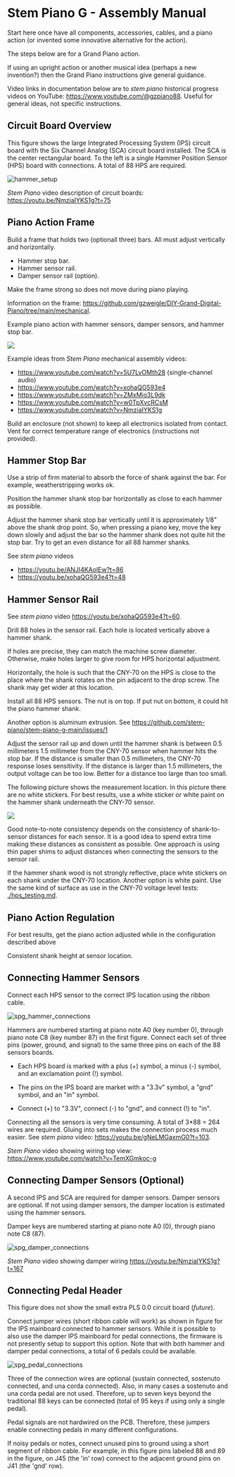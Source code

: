 # Stem Piano G - Assembly Manual

Start here once have all components, accessories, cables, and a piano action (or invented some innovative alternative for the action).

The steps below are for a Grand Piano action.

If using an upright action or another musical idea (perhaps a new invention?) then the Grand Piano instructions give general guidance.

Video links in documentation below are to *stem piano* historical progress videos on YouTube: https://www.youtube.com/@gzpiano88. Useful for general ideas, not specific instructions.

## Circuit Board Overview

This figure shows the large Integrated Processing System (IPS) circuit board with the Six Channel Analog (SCA) circuit board installed. The SCA is the center rectangular board. To the left is a single Hammer Position Sensor (HPS) board with connections. A total of 88 HPS are required.

![hammer_setup](diagrams/stem_piano_hammer_setup.png)

*Stem Piano* video description of circuit boards: https://youtu.be/NmziaIYKS1g?t=75

## Piano Action Frame

Build a frame that holds two (optionall three) bars. All must adjust vertically and horizontally.
* Hammer stop bar.
* Hammer sensor rail.
* Damper sensor rail (option).

Make the frame strong so does not move during piano playing.

Information on the frame: https://github.com/gzweigle/DIY-Grand-Digital-Piano/tree/main/mechanical.

Example piano action with hammer sensors, damper sensors, and hammer stop bar.

![](pictures/mechanical_assembly.jpg)

Example ideas from *Stem Piano* mechanical assembly videos:
* https://www.youtube.com/watch?v=5U7LvOMth28 (single-channel audio)
* https://www.youtube.com/watch?v=xohaQG593e4
* https://www.youtube.com/watch?v=ZMxMio3L9dk
* https://www.youtube.com/watch?v=w0TpXvcRCsM
* https://www.youtube.com/watch?v=NmziaIYKS1g

Build an enclosure (not shown) to keep all electronics isolated from contact. Vent for correct temperature range of electronics (instructions not provided).

## Hammer Stop Bar

Use a strip of firm material to absorb the force of shank against the bar. For example, weatherstripping works ok.

Position the hammer shank stop bar horizontally as close to each hammer as possible.

Adjust the hammer shank stop bar vertically until it is approximately 1/8" above the shank drop point. So, when pressing a piano key, move the key down slowly and adjust the bar so the hammer shank does not quite hit the stop bar. Try to get an even distance for all 88 hammer shanks.

See *stem piano* videos
* https://youtu.be/ANJI4KAolEw?t=86
* https://youtu.be/xohaQG593e4?t=48

## Hammer Sensor Rail

See *stem piano* video https://youtu.be/xohaQG593e4?t=60.

Drill 88 holes in the sensor rail. Each hole is located vertically above a hammer shank.

If holes are precise, they can match the machine screw diameter. Otherwise, make holes larger to give room for HPS horizontal adjustment.

Horizontally, the hole is such that the CNY-70 on the HPS is close to the place where the shank rotates on the pin adjacent to the drop screw. The shank may get wider at this location.

Install all 88 HPS sensors. The nut is on top. If put nut on bottom, it could hit the piano hammer shank.

Another option is aluminum extrusion. See https://github.com/stem-piano/stem-piano-g-main/issues/1

Adjust the sensor rail up and down until the hammer shank is between 0.5 millimeters 1.5 millimeter from the CNY-70 sensor when hammer hits the stop bar. If the distance is smaller than 0.5 millimeters, the CNY-70 response loses sensitivity. If the distance is larger than 1.5 millimeters, the output voltage can be too low. Better for a distance too large than too small.

The following picture shows the measurement location. In this picture there are no white stickers. For best results, use a white sticker or white paint on the hammer shank underneath the CNY-70 sensor.

![](./pictures/hammer2sensor.jpg)

Good note-to-note consistency depends on the consistency of shank-to-sensor distances for each sensor. It is a good idea to spend extra time making these distances as consistent as possible. One approach is using thin paper shims to adjust distances when connecting the sensors to the sensor rail.

If the hammer shank wood is not strongly reflective, place white stickers on each shank under the CNY-70 location. Another option is white paint. Use the same kind of surface as use in the CNY-70 voltage level tests: [./hps_testing.md](./hps_testing.md).

## Piano Action Regulation

For best results, get the piano action adjusted while in the configuration described above

Consistent shank height at sensor location.

## Connecting Hammer Sensors

Connect each HPS sensor to the correct IPS location using the ribbon cable.

![spg_hammer_connections](diagrams/hammer_connections.png)

Hammers are numbered starting at piano note A0 (key number 0), through piano note C8 (key number 87) in the first figure. Connect each set of three pins (power, ground, and signal) to the same three pins on each of the 88 sensors boards.

* Each HPS board is marked with a plus (+) symbol, a minus (-) symbol, and an exclamation point (!) symbol.

* The pins on the IPS board are market with a "3.3v" symbol, a "gnd" symbol, and an "in" symbol.

* Connect (+) to "3.3V", connect (-) to "gnd", and connect (!) to "in".

Connecting all the sensors is very time consuming. A total of 3*88 = 264 wires are required. Gluing into sets makes the connection process much easier. See *stem piano* video: https://youtu.be/gNeLMGaxmG0?t=103.

*Stem Piano* video showing wiring top view: https://www.youtube.com/watch?v=TemXGmkoc-g

## Connecting Damper Sensors (Optional)

A second IPS and SCA are required for damper sensors. Damper sensors are optional. If not using damper sensors, the damper location is estimated using the hammer sensors.

Damper keys are numbered starting at piano note A0 (0), through piano note C8 (87).

![spg_damper_connections](diagrams/damper_connections.png)

*Stem Piano* video showing damper wiring https://youtu.be/NmziaIYKS1g?t=167

## Connecting Pedal Header

This figure does not show the small extra PLS 0.0 circuit board (*future*).

Connect jumper wires (short ribbon cable will work) as shown in figure for the IPS mainboard connected to hammer sensors. While it is possible to also use the damper IPS mainboard for pedal connections, the firmware is not presently setup to support this option. Note that with both hammer and damper pedal connections, a total of 6 pedals could be available.

![spg_pedal_connections](diagrams/pedal_connections.png)

Three of the connection wires are optional (sustain connected, sostenuto connected, and una corda connected). Also, in many cases a sostenuto and una corda pedal are not used. Therefore, up to seven keys beyond the traditional 88 keys can be connected (total of 95 keys if using only a single pedal).

Pedal signals are not hardwired on the PCB. Therefore, these jumpers enable connecting pedals in many different configurations.

If noisy pedals or notes, connect unused pins to ground using a short segment of ribbon cable. For example, in this figure pins labeled 88 and 89 in the figure, on J45 (the 'in' row) connect to the adjacent ground pins on J41 (the 'gnd' row).